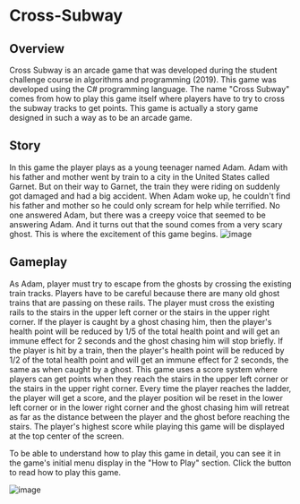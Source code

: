 # Cross-Subway

## Overview
Cross Subway is an arcade game that was developed during the student challenge course in algorithms and programming (2019). This game was developed using the C# programming language. The name "Cross Subway" comes from how to play this game itself where players have to try to cross the subway tracks to get points. This game is actually a story game designed in such a way as to be an arcade game.

## Story
In this game the player plays as a young teenager named Adam. Adam with his father and mother went by train to a city in the United States called Garnet. But on their way to Garnet, the train they were riding on suddenly got damaged and had a big accident. When Adam woke up, he couldn't find his father and mother so he could only scream for help while terrified. No one answered Adam, but there was a creepy voice that seemed to be answering Adam. And it turns out that the sound comes from a very scary ghost. This is where the excitement of this game begins.
![image](https://github.com/yosuaw/Cross-Subway/assets/80568597/244a2bfc-1884-4a89-bd52-e21f9771114b)

## Gameplay
As Adam, player must try to escape from the ghosts by crossing the existing train tracks. Players have to be careful because there are many old ghost trains that are passing on these rails. The player must cross the existing rails to the stairs in the upper left corner or the stairs in the upper right corner. If the player is caught by a ghost chasing him, then the player's health point will be reduced by 1/5 of the total health point and will get an immune effect for 2 seconds and the ghost chasing him will stop briefly. If the player is hit by a train, then the player's health point will be reduced by 1/2 of the total health point and will get an immune effect for 2 seconds, the same as when caught by a ghost. This game uses a score system where players can get points when they reach the stairs in the upper left corner or the stairs in the upper right corner. Every time the player reaches the ladder, the player will get a score, and the player position wil be reset in the lower left corner or in the lower right corner and the ghost chasing him will retreat as far as the distance between the player and the ghost before reaching the stairs. The player's highest score while playing this game will be displayed at the top center of the screen.


To be able to understand how to play this game in detail, you can see it in the game's initial menu display in the "How to Play" section. Click the button to read how to play this game.

![image](https://github.com/yosuaw/Cross-Subway/assets/80568597/fb72cfa7-30af-45d9-954c-4343487525d3)
